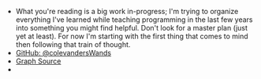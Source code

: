- What you're reading is a big work in-progress; I'm trying to organize everything I've learned while teaching programming in the last few years into something you might find helpful.  Don't look for a master plan (just yet at least). For now I'm starting with the first thing that comes to mind then following that train of thought.
- [GitHub: @colevandersWands](https://github.com/colevandersWands)
- [Graph Source](https://github.com/pengx17/knowledge-garden/blob/c2b7dc04ceef299e3dd0a238630a82af11cff858/.github/workflows/main.yml)
-